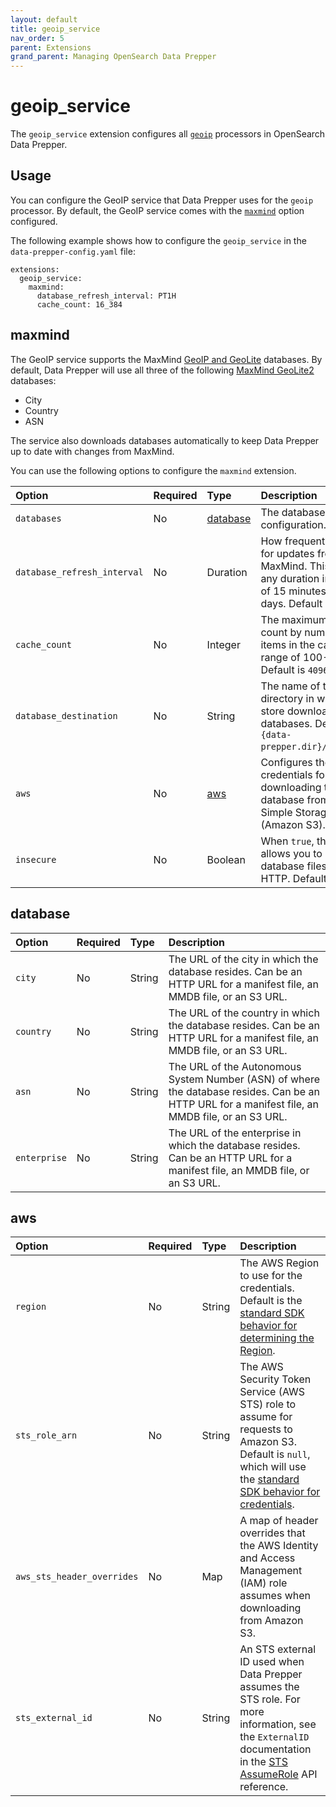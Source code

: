 ```yaml
---
layout: default
title: geoip_service
nav_order: 5
parent: Extensions
grand_parent: Managing OpenSearch Data Prepper
---
```


# geoip_service

The `geoip_service` extension configures all [`geoip`]({{site.url}}{{site.baseurl}}/data-prepper/pipelines/configuration/processors/geoip) processors in OpenSearch Data Prepper.

## Usage

You can configure the GeoIP service that Data Prepper uses for the `geoip` processor.
By default, the GeoIP service comes with the [`maxmind`](#maxmind) option configured.

The following example shows how to configure the `geoip_service` in the `data-prepper-config.yaml` file:

```
extensions:
  geoip_service:
    maxmind:
      database_refresh_interval: PT1H
      cache_count: 16_384
```

## maxmind

The GeoIP service supports the MaxMind [GeoIP and GeoLite](https://dev.maxmind.com/geoip) databases.
By default, Data Prepper will use all three of the following [MaxMind GeoLite2](https://dev.maxmind.com/geoip/geolite2-free-geolocation-data) databases:

* City
* Country
* ASN

The service also downloads databases automatically to keep Data Prepper up to date with changes from MaxMind.

You can use the following options to configure the `maxmind` extension.

Option | Required | Type | Description
:--- | :--- | :--- | :---
`databases` | No | [database](#database) | The database configuration.
`database_refresh_interval` | No | Duration | How frequently to check for updates from MaxMind. This can be any duration in the range of 15 minutes to 30 days. Default is `PT7D`.
`cache_count` | No | Integer | The maximum cache count by number of items in the cache, with a range of 100--100,000. Default is `4096`.
`database_destination` | No | String | The name of the directory in which to store downloaded databases. Default is `{data-prepper.dir}/data/geoip`.
`aws` | No | [aws](#aws) | Configures the AWS credentials for downloading the database from Amazon Simple Storage Service (Amazon S3).
`insecure` | No | Boolean | When `true`, this options allows you to download database files over HTTP. Default is `false`.

## database

Option | Required | Type | Description
:--- | :--- | :--- | :---
`city` | No | String | The URL of the city in which the database resides. Can be an HTTP URL for a manifest file, an MMDB file, or an S3 URL.
`country` | No | String | The URL of the country in which the database resides. Can be an HTTP URL for a manifest file, an MMDB file, or an S3 URL.
`asn` | No | String | The URL of the Autonomous System Number (ASN) of where the database resides. Can be an HTTP URL for a manifest file, an MMDB file, or an S3 URL.
`enterprise` | No | String | The URL of the enterprise in which the database resides. Can be an HTTP URL for a manifest file, an MMDB file, or an S3 URL.


## aws

Option | Required | Type | Description
:--- | :--- | :--- | :---
`region` | No | String | The AWS Region to use for the credentials. Default is the [standard SDK behavior for determining the Region](https://docs.aws.amazon.com/sdk-for-java/latest/developer-guide/region-selection.html).
`sts_role_arn` | No | String | The AWS Security Token Service (AWS STS) role to assume for requests to Amazon S3. Default is `null`, which will use the [standard SDK behavior for credentials](https://docs.aws.amazon.com/sdk-for-java/latest/developer-guide/credentials.html).
`aws_sts_header_overrides` | No | Map | A map of header overrides that the AWS Identity and Access Management (IAM) role assumes when downloading from Amazon S3.
`sts_external_id` | No | String | An STS external ID used when Data Prepper assumes the STS role. For more information, see the `ExternalID` documentation in the [STS AssumeRole](https://docs.aws.amazon.com/STS/latest/APIReference/API_AssumeRole.html) API reference.

